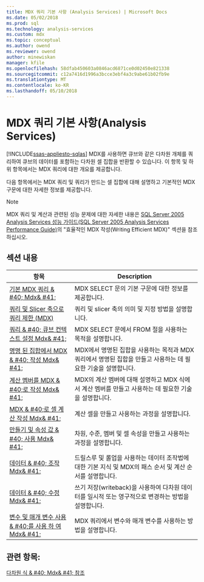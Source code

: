```yaml
---
title: MDX 쿼리 기본 사항 (Analysis Services) | Microsoft Docs
ms.date: 05/02/2018
ms.prod: sql
ms.technology: analysis-services
ms.custom: mdx
ms.topic: conceptual
ms.author: owend
ms.reviewer: owend
author: minewiskan
manager: kfile
ms.openlocfilehash: 58dfab450603a0846acd6871ce0d02450e821338
ms.sourcegitcommit: c12a7416d1996a3bcce3ebf4a3c9abe61b02fb9e
ms.translationtype: MT
ms.contentlocale: ko-KR
ms.lasthandoff: 05/10/2018
---
```

# <a name="mdx-query-fundamentals-analysis-services"></a>MDX 쿼리 기본 사항(Analysis Services)
[!INCLUDE[ssas-appliesto-sqlas](../../../includes/ssas-appliesto-sqlas.md)]
  MDX를 사용하면 큐브와 같은 다차원 개체를 쿼리하여 큐브의 데이터를 포함하는 다차원 셀 집합을 반환할 수 있습니다. 이 항목 및 하위 항목에서는 MDX 쿼리에 대한 개요를 제공합니다.  
  
 다음 항목에서는 MDX 쿼리 및 쿼리가 만드는 셀 집합에 대해 설명하고 기본적인 MDX 구문에 대한 자세한 정보를 제공합니다.  
  
> [!NOTE]  
>  MDX 쿼리 및 계산과 관련된 성능 문제에 대한 자세한 내용은 [SQL Server 2005 Analysis Services 성능 가이드(SQL Server 2005 Analysis Services Performance Guide)](http://go.microsoft.com/fwlink/?LinkId=81621)의 "효율적인 MDX 작성(Writing Efficient MDX)" 섹션을 참조하십시오.  
  
## <a name="in-this-section"></a>섹션 내용  
  
|항목|Description|  
|-----------|-----------------|  
|[기본 MDX 쿼리 & #40; Mdx& #41;](../../../analysis-services/multidimensional-models/mdx/mdx-query-the-basic-query.md)|MDX SELECT 문의 기본 구문에 대한 정보를 제공합니다.|  
|[쿼리 및 Slicer 축으로 쿼리 제한 &#40;MDX&#41;](../../../analysis-services/multidimensional-models/mdx/mdx-query-and-slicer-axes-restricting-the-query.md)|쿼리 및 slicer 축의 의미 및 지정 방법을 설명합니다.|  
|[쿼리 & #40; 큐브 컨텍스트 설정 Mdx& #41;](../../../analysis-services/multidimensional-models/mdx/establishing-cube-context-in-a-query-mdx.md)|MDX SELECT 문에서 FROM 절을 사용하는 목적을 설명합니다.|  
|[명명 된 집합에서 MDX & #40; 작성 Mdx& #41;](../../../analysis-services/multidimensional-models/mdx/mdx-named-sets-building-named-sets.md)|MDX에서 명명된 집합을 사용하는 목적과 MDX 쿼리에서 명명된 집합을 만들고 사용하는 데 필요한 기술을 설명합니다.|  
|[계산 멤버를 MDX & #40;로 작성 Mdx& #41;](../../../analysis-services/multidimensional-models/mdx/mdx-calculated-members-building-calculated-members.md)|MDX의 계산 멤버에 대해 설명하고 MDX 식에서 계산 멤버를 만들고 사용하는 데 필요한 기술을 설명합니다.|  
|[MDX & #40;로 셀 계산 작성 Mdx& #41;](../../../analysis-services/multidimensional-models/mdx/mdx-cell-calculations-build-cell-calculations.md)|계산 셀을 만들고 사용하는 과정을 설명합니다.|  
|[만들기 및 속성 값 & #40; 사용 Mdx& #41;](http://msdn.microsoft.com/library/0cafb269-03c8-4183-b6e9-220f071e4ef2)|차원, 수준, 멤버 및 셀 속성을 만들고 사용하는 과정을 설명합니다.|  
|[데이터 & #40; 조작 Mdx& #41;](../../../analysis-services/multidimensional-models/mdx/mdx-data-manipulation-manipulating-data.md)|드릴스루 및 롤업을 사용하는 데이터 조작법에 대한 기본 지식 및 MDX의 패스 순서 및 계산 순서를 설명합니다.|  
|[데이터 & #40; 수정 Mdx& #41;](../../../analysis-services/multidimensional-models/mdx/mdx-data-modification-modifying-data.md)|쓰기 저장(writeback)을 사용하여 다차원 데이터를 일시적 또는 영구적으로 변경하는 방법을 설명합니다.|  
|[변수 및 매개 변수 사용 & #40;를 사용 하 여 Mdx& #41;](../../../analysis-services/multidimensional-models/mdx/using-variables-and-parameters-mdx.md)|MDX 쿼리에서 변수와 매개 변수를 사용하는 방법을 설명합니다.|  
  
## <a name="see-also"></a>관련 항목:  
 [다차원 식 & #40; Mdx& #41; 참조](../../../mdx/multidimensional-expressions-mdx-reference.md)  
  
  
